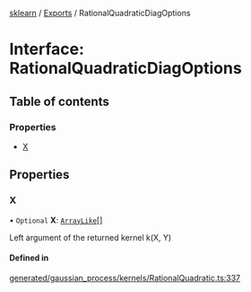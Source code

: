 [sklearn](../readme.md) / [Exports](../modules.md) / RationalQuadraticDiagOptions

# Interface: RationalQuadraticDiagOptions

## Table of contents

### Properties

- [X](RationalQuadraticDiagOptions.md#x)

## Properties

### X

• `Optional` **X**: [`ArrayLike`](../modules.md#arraylike)[]

Left argument of the returned kernel k(X, Y)

#### Defined in

[generated/gaussian_process/kernels/RationalQuadratic.ts:337](https://github.com/transitive-bullshit/scikit-learn-ts/blob/367336a/packages/sklearn/src/generated/gaussian_process/kernels/RationalQuadratic.ts#L337)
